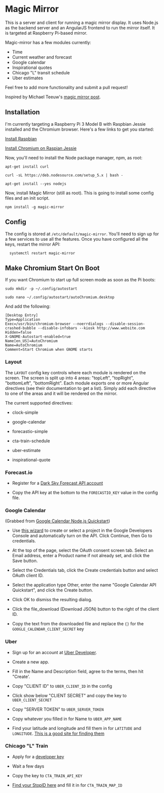Magic Mirror
============

This is a server and client for running a magic mirror display. It uses Node.js
as the backend server and an AngularJS frontend to run the mirror itself. It is
targeted at Raspberry Pi-based mirror.

Magic-mirror has a few modules currently:
  * Time
  * Current weather and forecast
  * Google calendar
  * Inspirational quotes
  * Chicago "L" transit schedule
  * Uber estimates

Feel free to add more functionality and submit a pull request!

Inspired by Michael Teeuw's [magic mirror post](http://michaelteeuw.nl/tagged/magicmirror).

Installation
------------

I'm currently targeting a Raspberry Pi 3 Model B with Raspbian Jessie installed
and the Chromium browser. Here's a few links to get you started:

[Install Raspbian](https://www.andrewmunsell.com/blog/getting-started-raspberry-pi-install-raspbian/)

[Install Chromium on Raspian Jessie](https://www.raspberrypi.org/forums/viewtopic.php?t=121195)

Now, you'll need to install the Node package manager, npm, as root:

    apt-get install curl
  
    curl -sL https://deb.nodesource.com/setup_5.x | bash -
  
    apt-get install --yes nodejs

Now, install Magic Mirror (still as root). This is going to install some config
files and an init script. 
  
    npm install -g magic-mirror


Config
------

The config is stored at `/etc/default/magic-mirror`. You'll need to sign up for
a few services to use all the features. Once you have configured all the keys,
restart the mirror API:

      systemctl restart magic-mirror

Make Chromium Start On Boot
---------------------------

If you want Chromium to start up full screen mode as soon as the Pi boots:

    sudo mkdir -p ~/.config/autostart

    sudo nano ~/.config/autostart/autoChromium.desktop

And add the following:

    [Desktop Entry]
    Type=Application
    Exec=/usr/bin/chromium-browser --noerrdialogs --disable-session-crashed-bubble --disable-infobars --kiosk http://www.website.com
    Hidden=false
    X-GNOME-Autostart-enabled=true
    Name[en_US]=AutoChromium
    Name=AutoChromium
    Comment=Start Chromium when GNOME starts

### Layout

The `LAYOUT` config key controls where each module is rendered on the screen.
The screen is split up into 4 areas: "topLeft", "topRight", "bottomLeft",
"bottomRight". Each module exports one or more Angular directives (see their
documentation to get a list). Simply add each directive to one of the areas
and it will be rendered on the mirror.

The current supported directives:

* clock-simple

* google-calendar

* forecastio-simple

* cta-train-schedule

* uber-estimate

* inspirational-quote

### Forecast.io

* Register for a [Dark Sky Forecast API account](https://developer.forecast.io/register)
 
* Copy the API key at the bottom to the `FORECASTIO_KEY` value in the config
  file.

### Google Calendar

(Grabbed from [Google Calendar Node.js Quickstart](https://developers.google.com/google-apps/calendar/quickstart/nodejs#prerequisites))

* Use [this wizard](https://console.developers.google.com/start/api?id=calendar)
  to create or select a project in the Google Developers Console and
  automatically turn on the API. Click Continue, then Go to credentials.

* At the top of the page, select the OAuth consent screen tab. Select an Email
  address, enter a Product name if not already set, and click the Save button.

* Select the Credentials tab, click the Create credentials button and select
  OAuth client ID.

* Select the application type Other, enter the name "Google Calendar API
  Quickstart", and click the Create button.

* Click OK to dismiss the resulting dialog.

* Click the file_download (Download JSON) button to the right of the client ID.

* Copy the text from the downloaded file and replace the `{}` for the 
  `GOOGLE_CALENDAR_CLIENT_SECRET` key

### Uber

* Sign up for an account at [Uber Developer](developer.uber.com/dashboard).

* Create a new app.

* Fill in the Name and Description field, agree to the terms, then hit
  "Create'.

* Copy "CLIENT ID" to `UBER_CLIENT_ID` in the config

* Click show below "CLIENT SECRET" and copy the key to `UBER_CLIENT_SECRET`

* Copy "SERVER TOKEN" to `UBER_SERVER_TOKEN`

* Copy whatever you filled in for Name to `UBER_APP_NAME`

* Find your latitude and longitude and fill them in for `LATITUDE` and 
  `LONGITUDE`. [This is a good site for finding them](http://mygeoposition.com/)

### Chicago "L" Train

* Apply for a [developer key](http://www.transitchicago.com/developers/traintrackerapply.aspx)

* Wait a few days

* Copy the key to `CTA_TRAIN_API_KEY`

* [Find your StopID here](http://www.transitchicago.com/developers/ttdocs/default.aspx#locations)
  and fill it in for `CTA_TRAIN_MAP_ID`
